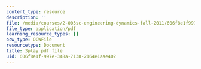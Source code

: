 ```yaml
---
content_type: resource
description: ''
file: /media/courses/2-003sc-engineering-dynamics-fall-2011/606f8e1f997e348a71382164e1aae402_OxcCPTc_bXw.pdf
file_type: application/pdf
learning_resource_types: []
ocw_type: OCWFile
resourcetype: Document
title: 3play pdf file
uid: 606f8e1f-997e-348a-7138-2164e1aae402
---
```

